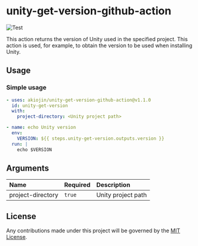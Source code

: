 # unity-get-version-github-action

![Test][0]

This action returns the version of Unity used in the specified project.
This action is used, for example, to obtain the version to be used when installing Unity.

## Usage

### Simple usage

```yml
- uses: akiojin/unity-get-version-github-action@v1.1.0
  id: unity-get-version
  with:
    project-directory: <Unity project path>

- name: echo Unity version
  env:
    VERSION: ${{ steps.unity-get-version.outputs.version }}
  run: |
    echo $VERSION
```

## Arguments

|Name|Required|Description|
|:--|:--|:--|
|project-directory|`true`|Unity project path|

## License

Any contributions made under this project will be governed by the [MIT License][1].

[0]: https://github.com/akiojin/unity-get-version-github-action/actions/workflows/BuildAndTest.yml/badge.svg
[1]: https://github.com/akiojin/unity-get-version-github-action/blob/main/LICENSE